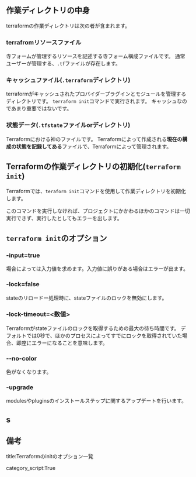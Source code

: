 







## 作業ディレクトリの中身

terraformの作業ディレクトリは次の者が含まれます。

### terrafromリソースファイル

寺フォームが管理するリソースを記述する寺フォーム構成ファイルです。
通常ユーザーが管理する、`.tf`ファイルが存在します。


### キャッシュファイル(`.terraform`ディレクトリ)

terraformがキャッシュされたプロバイダープラグインとモジュールを管理するディレクトリです。
`terraform init`コマンドで実行されます。
キャッシュなのであまり重要ではないです。


### 状態データ(`.tfstate`ファイルorディレクトリ)

Terraformにおける神のファイルです。
Terraformによって作成される**現在の構成の状態を記録してある**ファイルで、Terraformによって管理されます。




## Terraformの作業ディレクトリの初期化(`terraform init`)

Terraformでは、`teraform init`コマンドを使用して作業ディレクトリを初期化します。

このコマンドを実行しなければ、プロジェクトにかかわるほかのコマンドは一切実行できず、実行したとしてもエラーを出します。


## `terraform init`のオプション

### -input=true

場合によっては入力値を求めます。入力値に誤りがある場合はエラーが出ます。

### -lock=false

stateのリロードー処理時に、stateファイルのロックを無効にします。


### -lock-timeout=<数値>

Terraformがstateファイルのロックを取得するための最大の待ち時間です。
デフォルトでは0秒で、ほかのプロセスによってすでにロックを取得されていた場合、即座にエラーになることを意味します。


### --no-color

色がなくなります。


### -upgrade

modulesやpluginsのインストールステップに関するアップデートを行います。



## s




## 備考

title:Terraformのinitのオプション一覧

category_script:True



